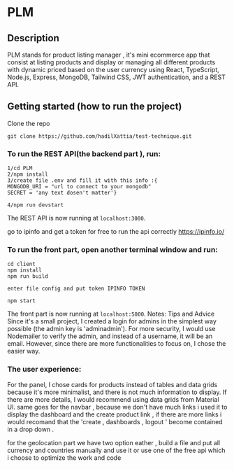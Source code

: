 # PLM


## Description
PLM stands for product listing manager , it's mini ecommerce app that consist at listing products and display or managing all different products with dynamic priced based on the user currency using React, TypeScript, Node.js, Express, MongoDB, Tailwind CSS, JWT authentication, and a REST API.

## Getting started (how to run the project)

Clone the repo
```
git clone https://github.com/hadilXattia/test-technique.git
```

### To run the REST API(the backend part ), run:
```
1/cd PLM
2/npm install
3/create file .env and fill it with this info :{
MONGODB_URI = "url to connect to your mongodb"
SECRET = 'any text dosen't matter'}

4/npm run devstart
```

The REST API is now running at `localhost:3000`.


go to ipinfo and get a token for free to run the api correctly 
https://ipinfo.io/

### To run the front part, open another terminal window and run:

```
cd client
npm install
npm run build

enter file config and put token IPINFO TOKEN 

npm start
```

The front part is now running at `localhost:5000`.
Notes: Tips and Advice
Since it's a small project, I created a login for admins in the simplest way possible (the admin key is 'adminadmin'). For more security, I would use Nodemailer to verify the admin, and instead of a username, it will be an email. However, since there are more functionalities to focus on, I chose the easier way.

### The user experience:
 For the panel, I chose cards for products instead of tables and data grids because it's more minimalist, and there is not much information to display. If there are more details, I would recommend using data grids from Material UI.
same goes for the navbar , because we don't have much links i used it to display the dashboard and the create product link , if there are more links i would recomand that the 'create , dashboards , logout ' become contained in a drop down . 


for the geolocation part we have two option eather , build a file and put all currency and countries manually  and use it or use one of the free api which i choose to optimize the work and code 
